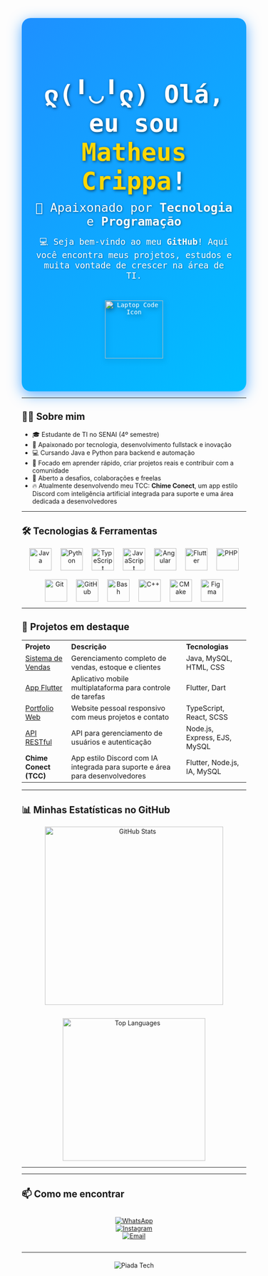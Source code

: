 <div align="center" style="background: linear-gradient(135deg, #1E90FF, #00BFFF); padding: 60px 30px; border-radius: 20px; box-shadow: 0 8px 30px rgba(30,144,255,0.7); font-family: 'Fira Code', monospace; color: white; max-width: 900px; margin: auto;">

  <h1 style="font-size: 3.5rem; margin-bottom: 0.2em; text-shadow: 2px 2px 6px rgba(0,0,0,0.6);">
   ლ(╹◡╹ლ) Olá, eu sou <span style="color: #FFD700;">Matheus Crippa</span>!
  </h1>
  
  <p style="font-size: 1.7rem; margin: 0.1em 0 0.6em 0; text-shadow: 1px 1px 4px rgba(0,0,0,0.5);">
    🚀 Apaixonado por <strong>Tecnologia</strong> e <strong>Programação</strong>
  </p>
  
  <p style="font-size: 1.2rem; max-width: 600px; margin: auto; text-shadow: 1px 1px 3px rgba(0,0,0,0.4);">
    💻 Seja bem-vindo ao meu <strong>GitHub</strong>! Aqui você encontra meus projetos, estudos e muita vontade de crescer na área de TI.
  </p>
  
  <img 
    src="https://cdn-icons-png.flaticon.com/512/1055/1055687.png" 
    alt="Laptop Code Icon" 
    width="130" 
    style="margin-top: 30px; filter: drop-shadow(2px 4px 6px rgba(0,0,0,0.5));"
  />
</div>

---

## 👨‍💻 Sobre mim

- 🎓 Estudante de TI no SENAI (4º semestre)  
- 🚀 Apaixonado por tecnologia, desenvolvimento fullstack e inovação  
- 💻 Cursando Java e Python para backend e automação  
- 🎯 Focado em aprender rápido, criar projetos reais e contribuir com a comunidade  
- 🤝 Aberto a desafios, colaborações e freelas  
- 🔥 Atualmente desenvolvendo meu TCC: **Chime Conect**, um app estilo Discord com inteligência artificial integrada para suporte e uma área dedicada a desenvolvedores  

---

## 🛠 Tecnologias & Ferramentas

<div align="center" style="display: flex; flex-wrap: wrap; justify-content: center; gap: 20px;">

  <img alt="Java" src="https://cdn.jsdelivr.net/gh/devicons/devicon/icons/java/java-original.svg" width="50" height="50" />
  <img alt="Python" src="https://cdn.jsdelivr.net/gh/devicons/devicon/icons/python/python-original.svg" width="50" height="50" />
  <img alt="TypeScript" src="https://cdn.jsdelivr.net/gh/devicons/devicon/icons/typescript/typescript-original.svg" width="50" height="50" />
  <img alt="JavaScript" src="https://cdn.jsdelivr.net/gh/devicons/devicon/icons/javascript/javascript-original.svg" width="50" height="50" />
  <img alt="Angular" src="https://cdn.jsdelivr.net/gh/devicons/devicon/icons/angularjs/angularjs-original.svg" width="50" height="50" />
  <img alt="Flutter" src="https://cdn.jsdelivr.net/gh/devicons/devicon/icons/flutter/flutter-original.svg" width="50" height="50" />
  <img alt="PHP" src="https://cdn.jsdelivr.net/gh/devicons/devicon/icons/php/php-original.svg" width="50" height="50" />
  <img alt="Git" src="https://cdn.jsdelivr.net/gh/devicons/devicon/icons/git/git-original.svg" width="50" height="50" />
  <img alt="GitHub" src="https://cdn.jsdelivr.net/gh/devicons/devicon/icons/github/github-original.svg" width="50" height="50" />
  <img alt="Bash" src="https://cdn.jsdelivr.net/gh/devicons/devicon/icons/bash/bash-original.svg" width="50" height="50" />
  <img alt="C++" src="https://cdn.jsdelivr.net/gh/devicons/devicon/icons/cplusplus/cplusplus-original.svg" width="50" height="50" />
  <img alt="CMake" src="https://cdn.jsdelivr.net/gh/devicons/devicon/icons/cmake/cmake-original.svg" width="50" height="50" />
  <img alt="Figma" src="https://cdn.jsdelivr.net/gh/devicons/devicon/icons/figma/figma-original.svg" width="50" height="50" />

</div>

---

## 🚀 Projetos em destaque

<table>
  <tr>
    <th align="left">Projeto</th>
    <th align="left">Descrição</th>
    <th align="left">Tecnologias</th>
  </tr>
  <tr>
    <td><a href="https://github.com/Mathdadz9/SistemaVendas" target="_blank">Sistema de Vendas</a></td>
    <td>Gerenciamento completo de vendas, estoque e clientes</td>
    <td>Java, MySQL, HTML, CSS</td>
  </tr>
  <tr>
    <td><a href="https://github.com/Mathdadz9/AppFlutter" target="_blank">App Flutter</a></td>
    <td>Aplicativo mobile multiplataforma para controle de tarefas</td>
    <td>Flutter, Dart</td>
  </tr>
  <tr>
    <td><a href="https://github.com/Mathdadz9/portfolio" target="_blank">Portfolio Web</a></td>
    <td>Website pessoal responsivo com meus projetos e contato</td>
    <td>TypeScript, React, SCSS</td>
  </tr>
  <tr>
    <td><a href="https://github.com/Mathdadz9/API-Node" target="_blank">API RESTful</a></td>
    <td>API para gerenciamento de usuários e autenticação</td>
    <td>Node.js, Express, EJS, MySQL</td>
  </tr>
  <tr>
    <td><b>Chime Conect (TCC)</b></td>
    <td>App estilo Discord com IA integrada para suporte e área para desenvolvedores</td>
    <td>Flutter, Node.js, IA, MySQL</td>
  </tr>
</table>

---

## 📊 Minhas Estatísticas no GitHub

<div align="center" style="display: flex; gap: 30px; flex-wrap: wrap; justify-content: center;">
  <img 
    alt="GitHub Stats" 
    src="https://github-readme-stats.vercel.app/api?username=Mathdadz9&show_icons=true&theme=radical&count_private=true&hide_border=true" 
    width="400" 
  />
  <img 
    alt="Top Languages" 
    src="https://github-readme-stats.vercel.app/api/top-langs/?username=Mathdadz9&layout=compact&theme=radical&hide_border=true" 
    width="320" 
  />
</div>


--- 

---



## 📫 Como me encontrar

<div align="center" style="display: flex; gap: 25px; justify-content: center; flex-wrap: wrap;">

[![WhatsApp](https://img.shields.io/badge/WhatsApp-25D366?style=for-the-badge&logo=whatsapp&logoColor=white)](https://wa.me/55199988200964)  
[![Instagram](https://img.shields.io/badge/Instagram-E4405F?style=for-the-badge&logo=instagram&logoColor=white)](https://instagram.com/mathdz9)  
[![Email](https://img.shields.io/badge/Email-D14836?style=for-the-badge&logo=gmail&logoColor=white)](mailto:Matheuscrippacrippa@gmail.com)  

</div>

---

<div align="center" style="margin-top: 20px;">
  <img src="https://readme-jokes.vercel.app/api?theme=tokyonight" alt="Piada Tech" />
</div>
